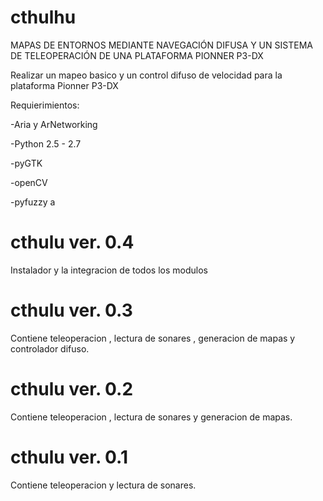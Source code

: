 cthulhu
=======

MAPAS DE ENTORNOS MEDIANTE NAVEGACIÓN DIFUSA Y UN SISTEMA DE TELEOPERACIÓN DE UNA PLATAFORMA PIONNER P3-DX

Realizar un mapeo basico y un control difuso de velocidad para la plataforma Pionner P3-DX

Requierimientos:

-Aria y ArNetworking

-Python 2.5 - 2.7

-pyGTK

-openCV

-pyfuzzy a

cthulu ver. 0.4
===============

Instalador y la integracion de todos los modulos

cthulu ver. 0.3
===============

Contiene teleoperacion , lectura de sonares , generacion de mapas y controlador difuso.

cthulu ver. 0.2
===============

Contiene teleoperacion , lectura de sonares y generacion de mapas.

cthulu ver. 0.1
===============

Contiene teleoperacion y lectura de sonares.

